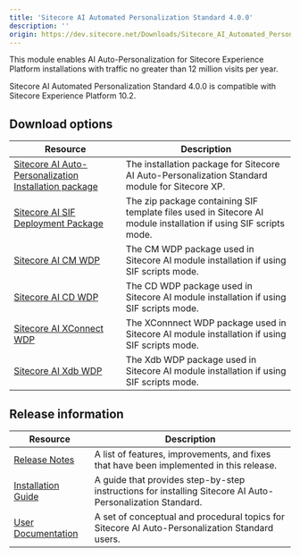 ```yaml
---
title: 'Sitecore AI Automated Personalization Standard 4.0.0'
description: ''
origin: https://dev.sitecore.net/Downloads/Sitecore_AI_Automated_Personalization_Standard/4x/Sitecore_AI_Automated_Personalization_Standard_400.aspx
---
```


This module enables AI Auto-Personalization for Sitecore Experience Platform installations with traffic no greater than 12 million visits per year.

Sitecore AI Automated Personalization Standard 4.0.0 is compatible with Sitecore Experience Platform 10.2.

## Download options

| Resource                                                                                                                                                                                                                                                                          | Description                                                                                                      |
| --------------------------------------------------------------------------------------------------------------------------------------------------------------------------------------------------------------------------------------------------------------------------------- | ---------------------------------------------------------------------------------------------------------------- |
| [Sitecore AI Auto-Personalization Installation package](https://scdp.blob.core.windows.net/downloads/Sitecore%20AI%20Automated%20Personalization%20Standard/4x/Sitecore%20AI%20Automated%20Personalization%20Standard%20400/Secure/Sitecore.AI.Standard.4.0.0%20rev.%2000087.zip) | The installation package for Sitecore AI Auto-Personalization Standard module for Sitecore XP.                   |
| [Sitecore AI SIF Deployment Package](https://scdp.blob.core.windows.net/downloads/Sitecore%20AI%20Automated%20Personalization%20Standard/4x/Sitecore%20AI%20Automated%20Personalization%20Standard%20400/Secure/SitecoreAI.SIF.Deployment.4.0.0%20rev.%2000087.zip)               | The zip package containing SIF template files used in Sitecore AI module installation if using SIF scripts mode. |
| [Sitecore AI CM WDP](https://scdp.blob.core.windows.net/downloads/Sitecore%20AI%20Automated%20Personalization%20Standard/4x/Sitecore%20AI%20Automated%20Personalization%20Standard%20400/Secure/Sitecore.AI.cm.4.0.0%20rev.%2000087.scwdp.zip)                                    | The CM WDP package used in Sitecore AI module installation if using SIF scripts mode.                            |
| [Sitecore AI CD WDP](https://scdp.blob.core.windows.net/downloads/Sitecore%20AI%20Automated%20Personalization%20Standard/4x/Sitecore%20AI%20Automated%20Personalization%20Standard%20400/Secure/Sitecore.AI.cd.4.0.0%20rev.%2000087.scwdp.zip)                                    | The CD WDP package used in Sitecore AI module installation if using SIF scripts mode.                            |
| [Sitecore AI XConnect WDP](https://scdp.blob.core.windows.net/downloads/Sitecore%20AI%20Automated%20Personalization%20Standard/4x/Sitecore%20AI%20Automated%20Personalization%20Standard%20400/Secure/Sitecore.AI.xconnect.4.0.0%20rev.%2000087.scwdp.zip)                        | The XConnnect WDP package used in Sitecore AI module installation if using SIF scripts mode.                     |
| [Sitecore AI Xdb WDP](https://scdp.blob.core.windows.net/downloads/Sitecore%20AI%20Automated%20Personalization%20Standard/4x/Sitecore%20AI%20Automated%20Personalization%20Standard%20400/Secure/Sitecore.AI.xdb.4.0.0%20rev.%2000087.scwdp.zip)                                  | The Xdb WDP package used in Sitecore AI module installation if using SIF scripts mode.                           |

## Release information

| Resource                                                                                                                                                                                                                                                                | Description                                                                                               |
| ----------------------------------------------------------------------------------------------------------------------------------------------------------------------------------------------------------------------------------------------------------------------- | --------------------------------------------------------------------------------------------------------- |
| [Release Notes](/downloads/Sitecore_AI_Automated_Personalization_Standard/4x/Sitecore_AI_Automated_Personalization_Standard_400/Release_Notes)                                                                                                                          | A list of features, improvements, and fixes that have been implemented in this release.                   |
| [Installation Guide](https://scdp.blob.core.windows.net/downloads/Sitecore%20AI%20Automated%20Personalization%20Standard/4x/Sitecore%20AI%20Automated%20Personalization%20Standard%20400/Secure/Sitecore_AI_4_0_Installation_Guide_for_Personalization_Standard-en.pdf) | A guide that provides step-by-step instructions for installing Sitecore AI Auto-Personalization Standard. |
| [User Documentation](https://doc.sitecore.com/xp/en/users/102/sitecore-experience-platform/sitecore-ai---automated-personalization.html)                                                                                                                                | A set of conceptual and procedural topics for Sitecore AI Auto-Personalization Standard users.            |

